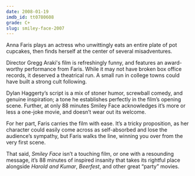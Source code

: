 ```yaml
---
date: 2008-01-19
imdb_id: tt0780608
grade: C+
slug: smiley-face-2007
---
```


Anna Faris plays an actress who unwittingly eats an entire plate of pot cupcakes, then finds herself at the center of several misadventures.

Director Gregg Araki's film is refreshingly funny, and features an award-worthy performance from Faris. While it may not have broken box office records, it deserved a theatrical run. A small run in college towns could have built a strong cult following.

Dylan Haggerty’s script is a mix of stoner humor, screwball comedy, and genuine inspiration; a tone he establishes perfectly in the film’s opening scene. Further, at only 88 minutes Smiley Face acknowledges it’s more or less a one-joke movie, and doesn’t wear out its welcome.

For her part, Faris carries the film with ease. It’s a tricky proposition, as her character could easily come across as self-absorbed and lose the audience’s sympathy, but Faris walks the line, winning you over from the very first scene.

That said, _Smiley Face_ isn’t a touching film, or one with a resounding message, it’s 88 minutes of inspired insanity that takes its rightful place alongside <span data-imdb-id="tt0366551">_Harold and Kumar_</span>, <span data-imdb-id="tt0486551">_Beerfest_</span>, and other great “party” movies.
